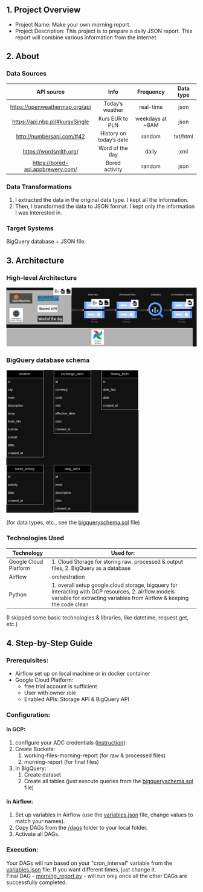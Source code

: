 ## 1. Project Overview
- Project Name: Make your own morning report.
- Project Description: This project is to prepare a daily JSON report. This report will combine various information from the internet.

## 2. About
### Data Sources

|             API source            |           Info          |     Frequency    | Data type |
|:---------------------------------:|:-----------------------:|:----------------:|:---------:|
| https://openweathermap.org/api    | Today’s weather         | real-time        | json      |
| https://api.nbp.pl/#kursySingle   | Kurs EUR to PLN         | weekdays at ~8AM | json      |
| http://numbersapi.com/#42         | History on today’s date | random           | txt/html  |
| https://wordsmith.org/            | Word of the day         | daily            | xml       |
| https://bored-api.appbrewery.com/ | Bored activity          | random           | json      |

### Data Transformations
1. I extracted the data in the original data type. I kept all the information.
2. Then, I transformed the data to JSON format. I kept only the information I was interested in.

### Target Systems
BigQuery database + JSON file.

## 3. Architecture
### High-level Architecture
![alt text](images/architecture.png)

### BigQuery database schema
<img src="images/morning_report_DB_schema.png" alt="drawing" width="350"/>

(for data types, etc., see the [bigqueryschema.sql](bigquery_queries/BigQuerySchema.sql) file)
### Technologies Used

| Technology            | Used for:                                                                                                                                                                |
|-----------------------|--------------------------------------------------------------------------------------------------------------------------------------------------------------------------|
| Google Cloud Platform | 1. Cloud Storage for storing raw, processed & output files, 2. BigQuery as a database                                                                                           |
| Airflow               | orchestration                                                                                                                                                            |
| Python                | 1. overall setup  google.cloud storage, bigquery for interacting with GCP resources, 2. airflow.models variable for extracting variables from Airflow & keeping the code clean |

(I skipped some basic technologies & libraries, like datetime, request.get, etc.)

## 4. Step-by-Step Guide
### Prerequisites:
- Airflow set up on local machine or in docker container
- Google Cloud Platform:
  - free trial account is sufficient
  - User with owner role
  - Enabled APIs: Storage API & BigQuery API

### Configuration:
#### In GCP:
1. configure your ADC credentials ([instruction](https://cloud.google.com/docs/authentication/provide-credentials-adc#google-idp)):
2. Create Buckets: 
    1. working-files-morning-report (for raw & processed files)
    2. morning-report (for final files)
3. In BigQuery:
    1. Create dataset
    2. Create all tables (just execute queries from the [bigqueryschema.sql](bigquery_queries/BigQuerySchema.sql) file)

#### In Airflow:
1. Set up variables in Airflow (use the [variables.json](variables/variables.json) file, change values to match your names).
2. Copy DAGs from the [/dags](dags) folder to your local folder.
3. Activate all DAGs.

### Execution:
Your DAGs will run based on your "cron_interval" variable from the [variables.json](variables/variables.json) file. If you want different times, just change it. \
Final DAG - [morning_report.py](dags/morning_report.py) - will run only once all the other DAGs are successfully completed.